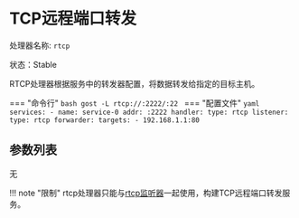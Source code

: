# TCP远程端口转发

处理器名称: `rtcp`

状态：Stable

RTCP处理器根据服务中的转发器配置，将数据转发给指定的目标主机。

=== "命令行"
	```bash
	gost -L rtcp://:2222/:22
	```
=== "配置文件"
    ```yaml
	services:
	- name: service-0
	  addr: :2222
	  handler:
		type: rtcp
	  listener:
		type: rtcp
	  forwarder:
		targets:
		- 192.168.1.1:80
	```

## 参数列表

无

!!! note "限制"
    rtcp处理器只能与[rtcp监听器](/components/listeners/rtcp/)一起使用，构建TCP远程端口转发服务。

